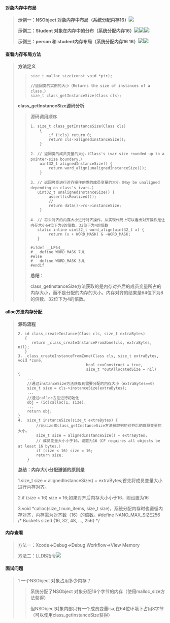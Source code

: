 #### **对象内存中布局**

> **示例一：NSObject 对象内存中布局（系统分配内存16）**![](/assets/OC对象本质.png)
>
> **示例二：Student 对象在内存中的分布（系统分配内存16）**![](/assets/OC对象本质.png)![](/assets/Student内存分布1.png)![](/assets/Student内存分布2.png)
>
> **示例三：person 和 student内存布局（系统分配内存16 16）**![](/assets/OC对象本质.png)![](/assets/instance内存布局3.png)

#### **查看内存布局方法**

> **方法定义**
>
> > ```
> > size_t malloc_size(const void *ptr);
> >
> > //返回类的实例的大小（Returns the size of instances of a class.）
> > size_t class_getInstanceSize(Class cls);
> > ```
>
> **class\_getInstanceSize源码分析**
>
> > 源码调用顺序
> >
> > ```
> > 1. size_t class_getInstanceSize(Class cls)
> >     {
> >         if (!cls) return 0;
> >         return cls->alignedInstanceSize();
> >     }
> >
> > 2. // 返回类的成员变量的大小（Class's ivar size rounded up to a pointer-size boundary.）
> >     uint32_t alignedInstanceSize() {
> >         return word_align(unalignedInstanceSize());
> >     }
> >
> > 3. // 返回可能进行对齐操作的类的成员变量的大小（May be unaligned depending on class's ivars.）
> >    uint32_t unalignedInstanceSize() {
> >         assert(isRealized());
> >         //
> >         return data()->ro->instanceSize;
> >     }
> >
> > 4. // 将未对齐的内存大小进行对齐操作，从实现代码上可以看出对齐操作是让内存大小64位下为8的倍数、32位下为4的倍数
> >    static inline uint32_t word_align(uint32_t x) {
> >         return (x + WORD_MASK) & ~WORD_MASK;
> >    }
> >    
> > #ifdef __LP64__
> > #   define WORD_MASK 7UL
> > #else
> > #   define WORD_MASK 3UL
> > #endif
> > ```
> >
> > **总结：**
> >
> > class\_getInstanceSize方法获取的是内存对齐后的成员变量所占的内存大小，而不是分配的内存的大小。内存对齐的结果是64位下为8的倍数、32位下为4的倍数。

#### **alloc方法内存分配**

> **源码流程**
>
> ```
> 2. id class_createInstance(Class cls, size_t extraBytes)
>    {
>       return _class_createInstanceFromZone(cls, extraBytes, nil);
>    }
> 3. _class_createInstanceFromZone(Class cls, size_t extraBytes, void *zone, 
>                               bool cxxConstruct = true, 
>                               size_t *outAllocatedSize = nil)
> {
>     ...
>     //通过instanceSize方法获取到需要分配的内存大小（extraBytes==0）
>     size_t size = cls->instanceSize(extraBytes);
>     ...
>     //通过calloc方法进行初始化
>     obj = (id)calloc(1, size);
>     ...
>     return obj;
> }
> 4.  size_t instanceSize(size_t extraBytes) {
>         //此size即class_getInstanceSize方法获取到的对齐后的成员变量的大小。
>         size_t size = alignedInstanceSize() + extraBytes;
>         // 成员变量大小小于16，设置为16（CF requires all objects be at least 16 bytes.）
>         if (size < 16) size = 16;
>         return size;
>     }
> ```
>
> **总结：内存大小分配遵循的原则是**
>
> 1.size\_t size = alignedInstanceSize\(\) + extraBytes;首先将成员变量大小进行内存对齐。
>
> 2.if \(size &lt; 16\) size = 16;如果对齐后内存大小小于16，则设置为16
>
> 3.void \*calloc\(size\_t num\_items, size\_t size\)，系统分配内存时也遵循内存对齐，内存需为对齐数（16）的倍数。\#define NANO\_MAX\_SIZE256 /\* Buckets sized {16, 32, 48, ..., 256} \*/

#### 

#### **内存查看**

> 方法一：Xcode-&gt;Debug-&gt;Debug Workflow-&gt;View Memory
>
> 方法二：LLDB指令![](/assets/LLDB指令.png)

#### 

#### **面试问题**

> 1 一个NSObject 对象占用多少内存？
>
> > 系统分配了NSObject 对象分配16个字节的内存（使用malloc\_size方法获得）
> >
> > 但NSObject对象内部只有一个成员变量isa,在64位环境下占用8字节（可以使用class\_getInstanceSize获得）



